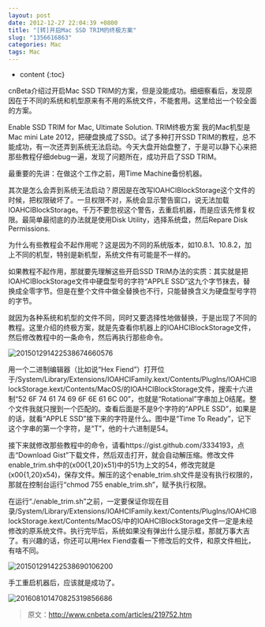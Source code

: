 ```yaml
---
layout: post
date: 2012-12-27 22:04:39 +0800
title: "[转]开启Mac SSD TRIM的终极方案"
slug: "1356616863"
categories: Mac
tags: Mac
---
```

* content
{:toc}

cnBeta介绍过开启Mac SSD TRIM的方案，但是没能成功。细细察看后，发现原因在于不同的系统和机型原来有不用的系统文件，不能套用。这里给出一个较全面的方案。
<!--more-->
Enable SSD TRIM for Mac, Ultimate Solution. TRIM终极方案 我的Mac机型是Mac mini Late 2012，把硬盘换成了SSD。试了多种打开SSD TRIM的教程，总不能成功，有一次还弄到系统无法启动。今天大盘开始盘整了，于是可以静下心来把那些教程仔细debug一遍，发现了问题所在，成功开启了SSD TRIM。

最重要的先讲：在做这个工作之前，用Time Machine备份机器。

 其次是怎么会弄到系统无法启动？原因是在改写IOAHCIBlockStorage这个文件的时候，把权限破坏了。一旦权限不对，系统会显示警告窗口，说无法加载IOAHCIBlockStorage。千万不要忽视这个警告，去重启机器，而是应该先修复权限。最简单最彻底的办法就是使用Disk Utility，选择系统盘，然后Repare Disk Permissions.

为什么有些教程会不起作用呢？这是因为不同的系统版本，如10.8.1、10.8.2，加上不同的机型，特别是新机型，系统文件有可能是不一样的。

如果教程不起作用，那就要先理解这些开启SSD TRIM办法的实质：其实就是把IOAHCIBlockStorage文件中硬盘型号的字符“APPLE SSD”这九个字节抹去，替换成全零字节。但是在整个文件中做全替换也不行，只能替换含义为硬盘型号字符的字节。

就因为各种系统和机型的文件不同，同时又要选择性地做替换，于是出现了不同的教程。这里介绍的终极方案，就是先查看你机器上的IOAHCIBlockStorage文件，然后修改教程中的一条命令，然后再执行那些命令。

![201501291422538674660576](https://user-images.githubusercontent.com/99892/231785005-30c298c9-c153-41ab-8c5e-714371719dd5.png)

用一个二进制编辑器（比如说“Hex Fiend”）打开位于/System/Library/Extensions/IOAHCIFamily.kext/Contents/PlugIns/IOAHCIBlockStorage.kext/Contents/MacOS/的IOAHCIBlockStorage文件，搜索十六进制“52 6F 74 61 74 69 6F 6E 61 6C 00”，也就是“Rotational”字串加上0结尾。整个文件我就只搜到一个匹配的。查看后面是不是9个字符的“APPLE SSD”，如果是的话，就看“APPLE SSD”接下来的字符是什么。图中是“Time To Ready”，记下这个字串的第一个字符，是“T”，他的十六进制是54。

接下来就修改那些教程中的命令，请看https://gist.github.com/3334193，点击“Download Gist”下载文件，然后双击打开，就会自动解压缩。修改文件enable_trim.sh中的(x00{1,20}x51)中的51为上文的54，修改完就是(x00{1,20}x54)，保存文件。解压的这个enable_trim.sh文件是没有执行权限的，那就在控制台运行“chmod 755 enable_trim.sh”，赋予执行权限。

在运行“./enable_trim.sh”之前，一定要保证你现在目录/System/Library/Extensions/IOAHCIFamily.kext/Contents/PlugIns/IOAHCIBlockStorage.kext/Contents/MacOS/中的IOAHCIBlockStorage文件一定是未经修改的原系统文件。执行完毕后，系统如果没有弹出什么提示框，那就万事大吉了。有兴趣的话，你还可以用Hex Fiend查看一下修改后的文件，和原文件相比，有啥不同。

![201501291422538690106200](https://user-images.githubusercontent.com/99892/231785157-0a0c314c-857c-4516-9f46-1d74c8f13883.png)

手工重启机器后，应该就是成功了。

![201608101470825319856686](https://user-images.githubusercontent.com/99892/231785241-f6a3cbb8-c397-45a8-ad6e-12a3fdb1005f.png)


>原文：http://www.cnbeta.com/articles/219752.htm
